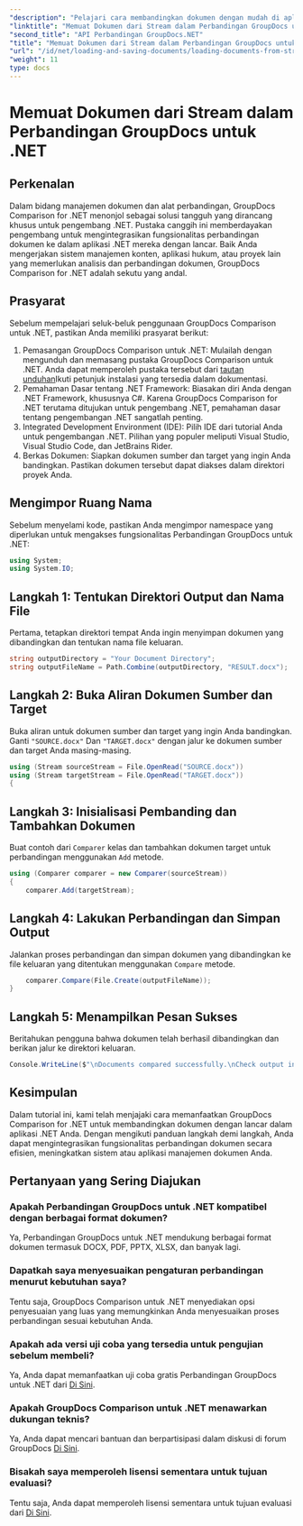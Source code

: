 ```yaml
---
"description": "Pelajari cara membandingkan dokumen dengan mudah di aplikasi .NET menggunakan GroupDocs Comparison, pustaka .NET yang canggih."
"linktitle": "Memuat Dokumen dari Stream dalam Perbandingan GroupDocs untuk .NET"
"second_title": "API Perbandingan GroupDocs.NET"
"title": "Memuat Dokumen dari Stream dalam Perbandingan GroupDocs untuk .NET"
"url": "/id/net/loading-and-saving-documents/loading-documents-from-stream/"
"weight": 11
type: docs
---
```

# Memuat Dokumen dari Stream dalam Perbandingan GroupDocs untuk .NET

## Perkenalan
Dalam bidang manajemen dokumen dan alat perbandingan, GroupDocs Comparison for .NET menonjol sebagai solusi tangguh yang dirancang khusus untuk pengembang .NET. Pustaka canggih ini memberdayakan pengembang untuk mengintegrasikan fungsionalitas perbandingan dokumen ke dalam aplikasi .NET mereka dengan lancar. Baik Anda mengerjakan sistem manajemen konten, aplikasi hukum, atau proyek lain yang memerlukan analisis dan perbandingan dokumen, GroupDocs Comparison for .NET adalah sekutu yang andal.
## Prasyarat
Sebelum mempelajari seluk-beluk penggunaan GroupDocs Comparison untuk .NET, pastikan Anda memiliki prasyarat berikut:
1. Pemasangan GroupDocs Comparison untuk .NET: Mulailah dengan mengunduh dan memasang pustaka GroupDocs Comparison untuk .NET. Anda dapat memperoleh pustaka tersebut dari [tautan unduhan](https://releases.groupdocs.com/comparison/net/)Ikuti petunjuk instalasi yang tersedia dalam dokumentasi.
2. Pemahaman Dasar tentang .NET Framework: Biasakan diri Anda dengan .NET Framework, khususnya C#. Karena GroupDocs Comparison for .NET terutama ditujukan untuk pengembang .NET, pemahaman dasar tentang pengembangan .NET sangatlah penting.
3. Integrated Development Environment (IDE): Pilih IDE dari tutorial Anda untuk pengembangan .NET. Pilihan yang populer meliputi Visual Studio, Visual Studio Code, dan JetBrains Rider.
4. Berkas Dokumen: Siapkan dokumen sumber dan target yang ingin Anda bandingkan. Pastikan dokumen tersebut dapat diakses dalam direktori proyek Anda.

## Mengimpor Ruang Nama
Sebelum menyelami kode, pastikan Anda mengimpor namespace yang diperlukan untuk mengakses fungsionalitas Perbandingan GroupDocs untuk .NET:
```csharp
using System;
using System.IO;
```
## Langkah 1: Tentukan Direktori Output dan Nama File
Pertama, tetapkan direktori tempat Anda ingin menyimpan dokumen yang dibandingkan dan tentukan nama file keluaran.
```csharp
string outputDirectory = "Your Document Directory";
string outputFileName = Path.Combine(outputDirectory, "RESULT.docx");
```
## Langkah 2: Buka Aliran Dokumen Sumber dan Target
Buka aliran untuk dokumen sumber dan target yang ingin Anda bandingkan. Ganti `"SOURCE.docx"` Dan `"TARGET.docx"` dengan jalur ke dokumen sumber dan target Anda masing-masing.
```csharp
using (Stream sourceStream = File.OpenRead("SOURCE.docx"))
using (Stream targetStream = File.OpenRead("TARGET.docx"))
{
```
## Langkah 3: Inisialisasi Pembanding dan Tambahkan Dokumen
Buat contoh dari `Comparer` kelas dan tambahkan dokumen target untuk perbandingan menggunakan `Add` metode.
```csharp
using (Comparer comparer = new Comparer(sourceStream))
{
    comparer.Add(targetStream);
```
## Langkah 4: Lakukan Perbandingan dan Simpan Output
Jalankan proses perbandingan dan simpan dokumen yang dibandingkan ke file keluaran yang ditentukan menggunakan `Compare` metode.
```csharp
    comparer.Compare(File.Create(outputFileName));
}
```
## Langkah 5: Menampilkan Pesan Sukses
Beritahukan pengguna bahwa dokumen telah berhasil dibandingkan dan berikan jalur ke direktori keluaran.
```csharp
Console.WriteLine($"\nDocuments compared successfully.\nCheck output in {outputDirectory}.");
```

## Kesimpulan
Dalam tutorial ini, kami telah menjajaki cara memanfaatkan GroupDocs Comparison for .NET untuk membandingkan dokumen dengan lancar dalam aplikasi .NET Anda. Dengan mengikuti panduan langkah demi langkah, Anda dapat mengintegrasikan fungsionalitas perbandingan dokumen secara efisien, meningkatkan sistem atau aplikasi manajemen dokumen Anda.
## Pertanyaan yang Sering Diajukan
### Apakah Perbandingan GroupDocs untuk .NET kompatibel dengan berbagai format dokumen?
Ya, Perbandingan GroupDocs untuk .NET mendukung berbagai format dokumen termasuk DOCX, PDF, PPTX, XLSX, dan banyak lagi.
### Dapatkah saya menyesuaikan pengaturan perbandingan menurut kebutuhan saya?
Tentu saja, GroupDocs Comparison untuk .NET menyediakan opsi penyesuaian yang luas yang memungkinkan Anda menyesuaikan proses perbandingan sesuai kebutuhan Anda.
### Apakah ada versi uji coba yang tersedia untuk pengujian sebelum membeli?
Ya, Anda dapat memanfaatkan uji coba gratis Perbandingan GroupDocs untuk .NET dari [Di Sini](https://releases.groupdocs.com/).
### Apakah GroupDocs Comparison untuk .NET menawarkan dukungan teknis?
Ya, Anda dapat mencari bantuan dan berpartisipasi dalam diskusi di forum GroupDocs [Di Sini](https://forum.groupdocs.com/c/comparison/12).
### Bisakah saya memperoleh lisensi sementara untuk tujuan evaluasi?
Tentu saja, Anda dapat memperoleh lisensi sementara untuk tujuan evaluasi dari [Di Sini](https://purchase.groupdocs.com/temporary-license/).